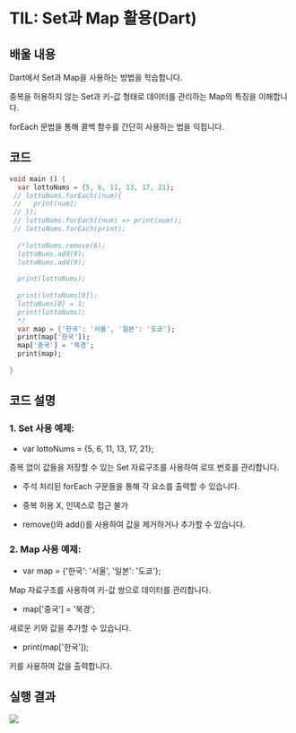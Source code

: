 # TIL: Set과 Map 활용(Dart)
## 배울 내용
Dart에서 Set과 Map을 사용하는 방법을 학습합니다.

중복을 허용하지 않는 Set과 키-값 형태로 데이터를 관리하는 Map의 특징을 이해합니다.

forEach 문법을 통해 콜백 함수를 간단히 사용하는 법을 익힙니다.
## 코드
```dart
void main () {
  var lottoNums = {5, 6, 11, 13, 17, 21};
 // lottoNums.forEach((num){
 //   print(num);
 // });
 // lottoNums.forEach((num) => print(num));
 // lottoNums.forEach(print);
 
  /*lottoNums.remove(6);
  lottoNums.add(9);
  lottoNums.add(9);
 
  print(lottoNums);
 
  print(lottoNums[0]);
  lottoNums[0] = 1;
  print(lottoNums);
  */
  var map = {'한국': '서울', '일본': '도쿄'};
  print(map['한국']);
  map['중국'] = '북경';
  print(map);
 
}
```
## 코드 설명
### 1. Set 사용 예제:

- var lottoNums = {5, 6, 11, 13, 17, 21};

중복 없이 값들을 저장할 수 있는 Set 자료구조를 사용하여 로또 번호를 관리합니다.

- 주석 처리된 forEach 구문들을 통해 각 요소를 출력할 수 있습니다.

- 중복 허용 X, 인덱스로 접근 불가

- remove()와 add()를 사용하여 값을 제거하거나 추가할 수 있습니다.

### 2. Map 사용 예제:

- var map = {'한국': '서울', '일본': '도쿄'};

Map 자료구조를 사용하여 키-값 쌍으로 데이터를 관리합니다.

- map['중국'] = '북경';

새로운 키와 값을 추가할 수 있습니다.

- print(map['한국']);

키를 사용하여 값을 출력합니다.
## 실행 결과
![](https://github.com/YOUHEETAE/mygit/blob/main/%ED%99%94%EB%A9%B4%20%EC%BA%A1%EC%B2%98%202025-03-31%20230415.jpg)
